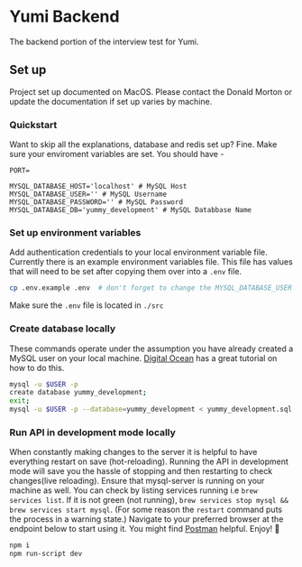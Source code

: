 # Yumi Backend
The backend portion of the interview test for Yumi.

## Set up
Project set up documented on MacOS. Please contact the Donald Morton or update the documentation if set up varies by machine.


### Quickstart
Want to skip all the explanations, database and redis set up? Fine. Make sure your enviroment variables are set. You should have -

```
PORT=

MYSQL_DATABASE_HOST='localhost' # MySQL Host
MYSQL_DATABASE_USER='' # MySQL Username
MYSQL_DATABASE_PASSWORD='' # MySQL Password
MYSQL_DATABASE_DB='yummy_development' # MySQL Databbase Name
```

### Set up environment variables
Add authentication credentials to your local environment variable file. Currently there is an example environment variables file. This file has values that will need to be set after copying them over into a `.env` file.
```sh
cp .env.example .env  # don't forget to change the MYSQL_DATABASE_USER and MYSQL_DATABASE_PASSWORD variables!
```

Make sure the `.env` file is located in `./src`

### Create database locally
These commands operate under the assumption you have already created a MySQL user on your local machine. [Digital Ocean](https://www.digitalocean.com/community/tutorials/how-to-create-a-new-user-and-grant-permissions-in-mysql) has a great tutorial on how to do this.
```sh
mysql -u $USER -p
create database yummy_development;
exit;
mysql -u $USER -p --database=yummy_development < yummy_development.sql.dump
```

### Run API in development mode locally
When constantly making changes to the server it is helpful to have everything restart on save (hot-reloading). Running the API in development mode will save you the hassle of stopping and then restarting to check changes(live reloading). Ensure that mysql-server is running on your machine as well. You can check by listing services running i.e `brew services list`. If it is not green (not running), `brew services stop mysql && brew services start mysql`. (For some reason the `restart` command puts the process in a warning state.) Navigate to your preferred browser at the endpoint below to start using it. You might find [Postman](https://www.getpostman.com/apps) helpful. Enjoy! :tada:
```sh
npm i
npm run-script dev
```